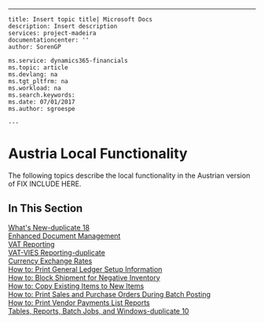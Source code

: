 ---
    title: Insert topic title| Microsoft Docs
    description: Insert description
    services: project-madeira
    documentationcenter: ''
    author: SorenGP

    ms.service: dynamics365-financials
    ms.topic: article
    ms.devlang: na
    ms.tgt_pltfrm: na
    ms.workload: na
    ms.search.keywords:
    ms.date: 07/01/2017
    ms.author: sgroespe

    ---
# Austria Local Functionality
The following topics describe the local functionality in the Austrian version of FIX INCLUDE HERE<!--[!INCLUDE[navnow](../../ApplicationDesign/includes/navnow_md.md)] -->.  
  
## In This Section  
 [What's New-duplicate 18](../../LocalFunctionalityForMicrosoftDynamicsNav2016/Austria/what-s-new-duplicate-18.md)  
  [Enhanced Document Management](../../LocalFunctionalityForMicrosoftDynamicsNav2016/Austria/enhanced-document-management.md)  
 [VAT Reporting](../../LocalFunctionalityForMicrosoftDynamicsNav2016/Austria/vat-reporting.md)  
  [VAT-VIES Reporting-duplicate](../../LocalFunctionalityForMicrosoftDynamicsNav2016/Austria/vat-vies-reporting-duplicate.md)  
 [Currency Exchange Rates](../../LocalFunctionalityForMicrosoftDynamicsNav2016/Germany/currency-exchange-rates.md)  
 [How to: Print General Ledger Setup Information](../../LocalFunctionalityForMicrosoftDynamicsNav2016/Austria/how-to-print-general-ledger-setup-information.md)  
  [How to: Block Shipment for Negative Inventory](../../LocalFunctionalityForMicrosoftDynamicsNav2016/Austria/how-to-block-shipment-for-negative-inventory.md)  
  [How to: Copy Existing Items to New Items](../../LocalFunctionalityForMicrosoftDynamicsNav2016/Austria/how-to-copy-existing-items-to-new-items.md)  
  [How to: Print Sales and Purchase Orders During Batch Posting](../../LocalFunctionalityForMicrosoftDynamicsNav2016/Austria/how-to-print-sales-and-purchase-orders-during-batch-posting.md)  
  [How to: Print Vendor Payments List Reports](../../LocalFunctionalityForMicrosoftDynamicsNav2016/Austria/how-to-print-vendor-payments-list-reports.md)  
 [Tables, Reports, Batch Jobs, and Windows-duplicate 10](../../LocalFunctionalityForMicrosoftDynamicsNav2016/Austria/tables-reports-batch-jobs-and-windows-duplicate-10.md)